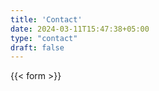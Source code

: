 ```yaml
---
title: 'Contact'
date: 2024-03-11T15:47:38+05:00
type: "contact"
draft: false
---
```


{{< form >}}



